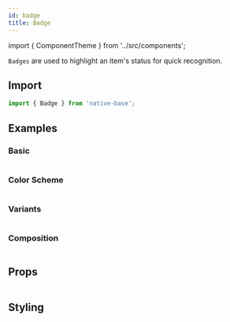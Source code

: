 ```yaml
---
id: badge
title: Badge
---
```


import { ComponentTheme } from '../src/components';

`Badges` are used to highlight an item's status for quick recognition.

## Import

```jsx
import { Badge } from 'native-base';
```

## Examples

### Basic

```ComponentSnackPlayer path=composites,Badge,usage.tsx

```

### Color Scheme

```ComponentSnackPlayer path=composites,Badge,color.tsx

```

### Variants

```ComponentSnackPlayer path=composites,Badge,variants.tsx

```

### Composition

```ComponentSnackPlayer path=composites,Badge,composition.tsx

```

## Props

```ComponentPropTable path=composites,Badge,index.tsx

```

## Styling

<ComponentTheme name="badge" />
